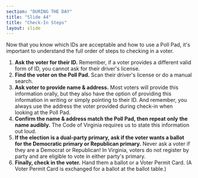 ```yaml
---
section: "DURING THE DAY"
title: "Slide 44"
title: "Check-In Steps"
layout: slide
---
```


Now that you know which IDs are acceptable and how to use a Poll Pad, it's important to understand the full order of steps to checking in a voter.

1. **Ask the voter for their ID.** Remember, if a voter provides a different valid form of ID, you cannot ask for their driver's license.
2. **Find the voter on the Poll Pad.** Scan their driver's license or do a manual search.
3. **Ask voter to provide name & address.** Most voters will provide this information orally, but they also have the option of providing this information in writing or simply pointing to their ID. And remember, you always use the address the voter provided during check-in when looking at the Poll Pad.
4. **Confirm the name & address match the Poll Pad, then repeat**  **only**  **the name audibly.** The Code of Virginia requires us to state this information out loud.
5. **If the election is a dual-party primary, ask if the voter wants a ballot for the Democratic primary or Republican primary.** Never ask a voter if they are a Democrat or Republican! In Virginia, voters do not register by party and are eligible to vote in either party's primary.
6. **Finally, check in the voter.** Hand them a ballot or a Voter Permit Card. (A Voter Permit Card is exchanged for a ballot at the ballot table.)